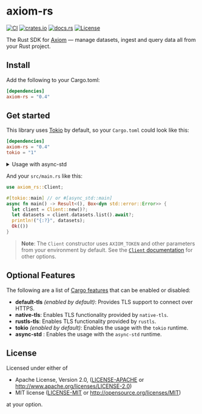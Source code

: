 # axiom-rs

[![CI](https://github.com/axiomhq/axiom-rs/workflows/CI/badge.svg)](https://github.com/axiomhq/axiom-rs/actions?query=workflow%3ACI)
[![crates.io](https://img.shields.io/crates/v/axiom-rs.svg)](https://crates.io/crates/axiom-rs)
[![docs.rs](https://docs.rs/axiom-rs/badge.svg)](https://docs.rs/axiom-rs/)
[![License](https://img.shields.io/crates/l/axiom-rs)](LICENSE-APACHE)

The Rust SDK for [Axiom](https://axiom.co) — manage datasets, ingest and query 
data all from your Rust project.

## Install

Add the following to your Cargo.toml:

```toml
[dependencies]
axiom-rs = "0.4"
```

## Get started

This library uses [Tokio](https://tokio.rs) by default, so your `Cargo.toml` 
could look like this:

```toml
[dependencies]
axiom-rs = "0.4"
tokio = "1"
```

<details>
<summary>Usage with async-std</summary>

If you want to use [async-std](https://async.rs/), you need to set some 
features:

```toml
[dependencies] 
axiom-rs = { version = "0.4", default-features = false, features = ["async-std"] }
async-std = "1"
```

</details>

And your `src/main.rs` like this:

```rust
use axiom_rs::Client;

#[tokio::main] // or #[async_std::main]
async fn main() -> Result<(), Box<dyn std::error::Error>> {
  let client = Client::new()?;
  let datasets = client.datasets.list().await?;
  println!("{:?}", datasets);
  Ok(())
}
```

> **Note**: The `Client` constructor uses `AXIOM_TOKEN` and other parameters
  from your environment by default. See the
  [`Client` documentation](https://docs.rs/axiom-rs/latest/axiom_rs/client/struct.Client.html)
  for other options.

## Optional Features

The following are a list of
[Cargo features](https://doc.rust-lang.org/stable/cargo/reference/features.html#the-features-section)
that can be enabled or disabled:

- **default-tls** _(enabled by default)_: Provides TLS support to connect
  over HTTPS.
- **native-tls**: Enables TLS functionality provided by `native-tls`.
- **rustls-tls**: Enables TLS functionality provided by `rustls`.
- **tokio** _(enabled by default)_: Enables the usage with the `tokio` runtime.
- **async-std** : Enables the usage with the `async-std` runtime.

## License

Licensed under either of

- Apache License, Version 2.0, ([LICENSE-APACHE](LICENSE-APACHE) or http://www.apache.org/licenses/LICENSE-2.0)
- MIT license ([LICENSE-MIT](LICENSE-MIT) or http://opensource.org/licenses/MIT)

at your option.
